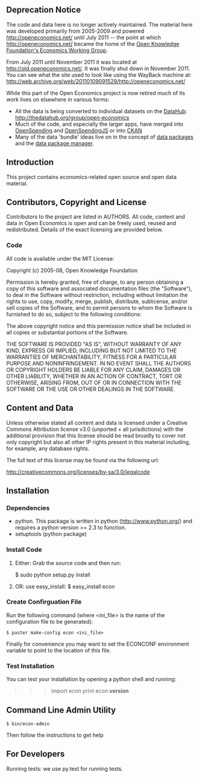 ## Deprecation Notice

The code and data here is no longer actively maintained. The material here was developed primarily from 2005-2009 and powered <http://openeconomics.net/> until July 2011 -- the point at which <http://openeconomics.net/> became the home of the [Open Knowledge Foundation's Economics Working Group](http://economics.okfn.org/).

From July 2011 until November 2011 it was located at <http://old.openeconomics.net/>. It was finally shut down in November 2011. You can see what the site used to look like using the WayBack machine at: <http://web.archive.org/web/20110109091529/http://openeconomics.net/>

While this part of the Open Economics project is now retired much of its work lives on elsewhere in various forms:

* All the data is being converted to individual datasets on the [DataHub](http://github.com/okfn/openspendingjs): <http://thedatahub.org/group/open-economics>
* Much of the code, and especially the larger apps, have merged into [OpenSpending](http://openspending.org/) and [OpenSpendingJS](http://github.com/okfn/openspendingjs) or into [CKAN](http://ckan.org/)
* Many of the data 'bundle' ideas live on in the concept of [data packages](http://www.dataprotocols.org/en/latest/packages.html) and the [data package manager](http://www.dataprotocols.org/en/latest/packages.html#data-package-manager).

## Introduction

This project contains economics-related open source and open data material.

## Contributors, Copyright and License

Contributors to the project are listed in AUTHORS. All code, content and data in Open Economics is open and can be freely used, reused and redistributed. Details of the exact licensing are provided below.

### Code

All code is available under the MIT License:

Copyright (c) 2005-08, Open Knowledge Foundation

Permission is hereby granted, free of charge, to any person obtaining a copy of
this software and associated documentation files (the "Software"), to deal in
the Software without restriction, including without limitation the rights to
use, copy, modify, merge, publish, distribute, sublicense, and/or sell copies
of the Software, and to permit persons to whom the Software is furnished to do
so, subject to the following conditions:

The above copyright notice and this permission notice shall be included in all
copies or substantial portions of the Software.

THE SOFTWARE IS PROVIDED "AS IS", WITHOUT WARRANTY OF ANY KIND, EXPRESS OR
IMPLIED, INCLUDING BUT NOT LIMITED TO THE WARRANTIES OF MERCHANTABILITY,
FITNESS FOR A PARTICULAR PURPOSE AND NONINFRINGEMENT. IN NO EVENT SHALL THE
AUTHORS OR COPYRIGHT HOLDERS BE LIABLE FOR ANY CLAIM, DAMAGES OR OTHER
LIABILITY, WHETHER IN AN ACTION OF CONTRACT, TORT OR OTHERWISE, ARISING FROM,
OUT OF OR IN CONNECTION WITH THE SOFTWARE OR THE USE OR OTHER DEALINGS IN THE
SOFTWARE.

## Content and Data

Unless otherwise stated all content and data is licensed under a Creative Commons Attribution license v3.0 (unported + all jurisdictions) with the additional provision that this license should be read broadly to cover not only copyright but also all other IP rights present in this material including, for example, any database rights.

The full text of this license may be found via the following url:

<http://creativecommons.org/licenses/by-sa/3.0/legalcode>


## Installation

### Dependencies

  * python. This package is written in python (http://www.python.org/) and
    requires a python version >= 2.3 to function.
  * setuptools (python package)

### Install Code

1. Either: Grab the source code and then run:

   $ sudo python setup.py install

2. OR: use easy_install: $ easy_install econ

### Create Confirguation File

Run the following command (where <ini_file> is the name of the configuration
file to be generated):

    $ paster make-config econ <ini_file>

Finally for convenience you may want to set the ECONCONF environment variable
to point to the location of this file.

### Test Installation

You can test your installation by opening a python shell and running:

  >>> import econ
  >>> print econ.__version__


## Command Line Admin Utility

    $ bin/econ-admin

Then follow the instructions to get help


## For Developers

Running tests: we use py.test for running tests.

